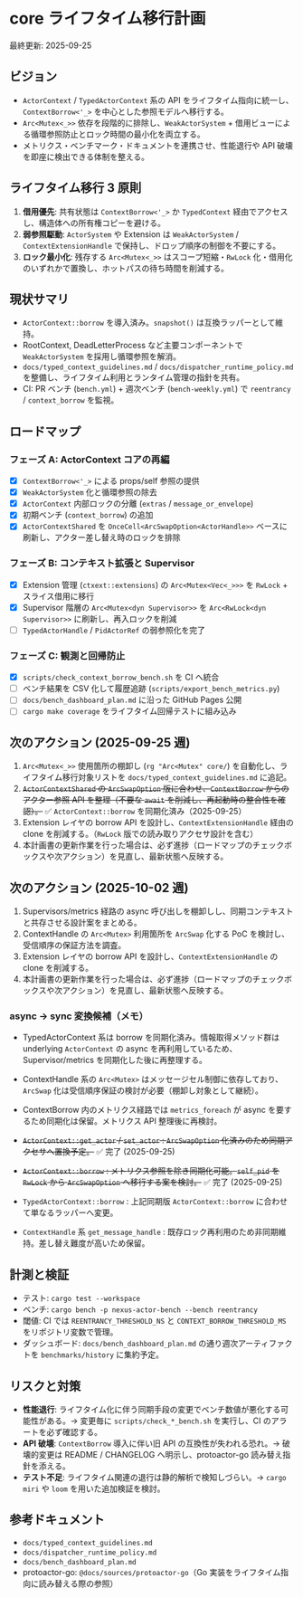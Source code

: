# core ライフタイム移行計画

最終更新: 2025-09-25

## ビジョン
- `ActorContext` / `TypedActorContext` 系の API をライフタイム指向に統一し、`ContextBorrow<'_>` を中心とした参照モデルへ移行する。
- `Arc<Mutex<_>>` 依存を段階的に排除し、`WeakActorSystem` + 借用ビューによる循環参照防止とロック時間の最小化を両立する。
- メトリクス・ベンチマーク・ドキュメントを連携させ、性能退行や API 破壊を即座に検出できる体制を整える。

## ライフタイム移行 3 原則
1. **借用優先**: 共有状態は `ContextBorrow<'_>` か `TypedContext` 経由でアクセスし、構造体への所有権コピーを避ける。
2. **弱参照駆動**: `ActorSystem` や Extension は `WeakActorSystem` / `ContextExtensionHandle` で保持し、ドロップ順序の制御を不要にする。
3. **ロック最小化**: 残存する `Arc<Mutex<_>>` はスコープ短縮・`RwLock` 化・借用化のいずれかで置換し、ホットパスの待ち時間を削減する。

## 現状サマリ
- `ActorContext::borrow` を導入済み。`snapshot()` は互換ラッパーとして維持。
- RootContext, DeadLetterProcess など主要コンポーネントで `WeakActorSystem` を採用し循環参照を解消。
- `docs/typed_context_guidelines.md` / `docs/dispatcher_runtime_policy.md` を整備し、ライフタイム利用とランタイム管理の指針を共有。
- CI: PR ベンチ (`bench.yml`) + 週次ベンチ (`bench-weekly.yml`) で `reentrancy` / `context_borrow` を監視。

## ロードマップ
### フェーズ A: ActorContext コアの再編
- [x] `ContextBorrow<'_>` による props/self 参照の提供
- [x] `WeakActorSystem` 化と循環参照の除去
- [x] `ActorContext` 内部ロックの分離 (`extras` / `message_or_envelope`)
- [x] 初期ベンチ (`context_borrow`) の追加
- [x] `ActorContextShared` を `OnceCell<ArcSwapOption<ActorHandle>>` ベースに刷新し、アクター差し替え時のロックを排除

### フェーズ B: コンテキスト拡張と Supervisor
- [x] Extension 管理 (`ctxext::extensions`) の `Arc<Mutex<Vec<_>>>` を `RwLock` + スライス借用に移行
- [x] Supervisor 階層の `Arc<Mutex<dyn Supervisor>>` を `Arc<RwLock<dyn Supervisor>>` に刷新し、再入ロックを削減
- [ ] `TypedActorHandle` / `PidActorRef` の弱参照化を完了

### フェーズ C: 観測と回帰防止
- [x] `scripts/check_context_borrow_bench.sh` を CI へ統合
- [ ] ベンチ結果を CSV 化して履歴追跡 (`scripts/export_bench_metrics.py`)
- [ ] `docs/bench_dashboard_plan.md` に沿った GitHub Pages 公開
- [ ] `cargo make coverage` をライフタイム回帰テストに組み込み

## 次のアクション (2025-09-25 週)
1. `Arc<Mutex<_>>` 使用箇所の棚卸し (`rg "Arc<Mutex" core/`) を自動化し、ライフタイム移行対象リストを `docs/typed_context_guidelines.md` に追記。
2. ~~`ActorContextShared` の `ArcSwapOption` 版に合わせ、`ContextBorrow` からのアクター参照 API を整理（不要な `await` を削減し、再起動時の整合性を確認）。~~ ✅ `ActorContext::borrow` を同期化済み（2025-09-25）
3. Extension レイヤの borrow API を設計し、`ContextExtensionHandle` 経由の clone を削減する。（`RwLock` 版での読み取りアクセサ設計を含む）
4. 本計画書の更新作業を行った場合は、必ず進捗（ロードマップのチェックボックスや次アクション）を見直し、最新状態へ反映する。

## 次のアクション (2025-10-02 週)
1. Supervisors/metrics 経路の async 呼び出しを棚卸しし、同期コンテキストと共存させる設計案をまとめる。
2. ContextHandle の `Arc<Mutex>` 利用箇所を `ArcSwap` 化する PoC を検討し、受信順序の保証方法を調査。
3. Extension レイヤの borrow API を設計し、`ContextExtensionHandle` の clone を削減する。
4. 本計画書の更新作業を行った場合は、必ず進捗（ロードマップのチェックボックスや次アクション）を見直し、最新状態へ反映する。

### async -> sync 変換候補（メモ）
- TypedActorContext 系は borrow を同期化済み。情報取得メソッド群は underlying `ActorContext` の async を再利用しているため、Supervisor/metrics を同期化した後に再整理する。
- ContextHandle 系の `Arc<Mutex>` はメッセージセル制御に依存しており、`ArcSwap` 化は受信順序保証の検討が必要（棚卸し対象として継続）。

- ContextBorrow 内のメトリクス経路では `metrics_foreach` が async を要するため同期化は保留。メトリクス API 整理後に再検討。
- ~~`ActorContext::get_actor` / `set_actor` : `ArcSwapOption` 化済みのため同期アクセサへ置換予定。~~ ✅ 完了 (2025-09-25)
- ~~`ActorContext::borrow` : メトリクス参照を除き同期化可能。`self_pid` を `RwLock` から `ArcSwapOption` へ移行する案を検討。~~ ✅ 完了 (2025-09-25)
- `TypedActorContext::borrow` : 上記同期版 `ActorContext::borrow` に合わせて単なるラッパーへ変更。
- `ContextHandle` 系 `get_message_handle` : 既存ロック再利用のため非同期維持。差し替え難度が高いため保留。

## 計測と検証
- テスト: `cargo test --workspace`
- ベンチ: `cargo bench -p nexus-actor-bench --bench reentrancy`
- 閾値: CI では `REENTRANCY_THRESHOLD_NS` と `CONTEXT_BORROW_THRESHOLD_MS` をリポジトリ変数で管理。
- ダッシュボード: `docs/bench_dashboard_plan.md` の通り週次アーティファクトを `benchmarks/history` に集約予定。

## リスクと対策
- **性能退行**: ライフタイム化に伴う同期手段の変更でベンチ数値が悪化する可能性がある。→ 変更毎に `scripts/check_*_bench.sh` を実行し、CI のアラートを必ず確認する。
- **API 破壊**: `ContextBorrow` 導入に伴い旧 API の互換性が失われる恐れ。→ 破壊的変更は README / CHANGELOG へ明示し、protoactor-go 読み替え指針を添える。
- **テスト不足**: ライフタイム関連の退行は静的解析で検知しづらい。→ `cargo miri` や `loom` を用いた追加検証を検討。

## 参考ドキュメント
- `docs/typed_context_guidelines.md`
- `docs/dispatcher_runtime_policy.md`
- `docs/bench_dashboard_plan.md`
- protoactor-go: `@docs/sources/protoactor-go`（Go 実装をライフタイム指向に読み替える際の参照）
